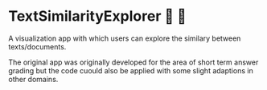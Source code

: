 # TextSimilarityExplorer 🔎 📄

A visualization app with which users can explore the similary between texts/documents.

The original app was originally developed for the area of short term answer grading but the code cuould also be
applied with some slight adaptions in other domains.

